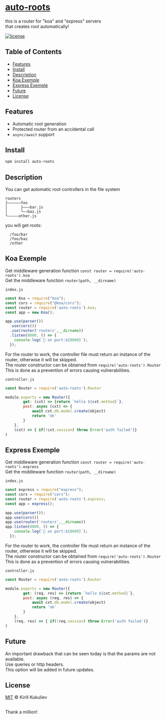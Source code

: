 
# [auto-roots](https://github.com/keha12345/fs-router)

this is a router for "koa" and "express" servers  
that creates root automatically!

[![license](https://img.shields.io/github/license/koajs/router.svg)](LICENSE)


## Table of Contents

* [Features](#features)
* [Install](#install)
* [Description](#description)
* [Koa Exemple](#koa-exemple)
* [Express Exemple](#express-exemple)
* [Future](#future)
* [License](#license)


## Features

* Automatic root generation
* Protected router from an accidental call
* `async/await` support

## Install

```sh
npm install auto-roots
```

## Description

You can get automatic root controllers in the file system

```
routers
├――――――foo
│      ├―――bar.js
│      └――baz.js
└―――――other.js
```

you will get roots:  
```  
  /foo/bar  
  /foo/baz  
  /other  
```

## Koa Exemple
Get middleware generation function ``const router = require('auto-roots').koa``  
Get the middleware function ``router(path, __dirname)``  

``index.js``
```index.js
const Koa = require("koa");
const cors = require("@koa/cors");
const router = require('auto-roots').koa;
const app = new Koa();

app.use(parser())
  .use(cors())
  .use(router('routers',__dirname))
  .listen(8000, () => {
    console.log(`🚀 on port:${8000}`);
  });
```

For the router to work, the controller file must return an instance of the router, otherwise it will be skipped.  
The router constructor can be obtained from  ``require('auto-roots').Router``  
This is done as a prevention of errors causing vulnerabilities. 


``controller.js``
```controller.js
const Router = require('auto-roots').Router

module.exports = new Router({
        get: (cxt) => {return `hello ${cxt.method}`},
        post: async (cxt) => {
            await cxt.db.model.create(object)
            return 'ok'
        }
    },
    (cxt) => { if(!cxt.session) throw Error('auth failed')}
)
```

## Express Exemple
Get middleware generation function ``const router = require('auto-roots').express``  
Get the middleware function ``router(path, __dirname)``  

``index.js``
```index.js
const express = require("express");
const cors = require("cors");
const router = require('auto-roots').express;
const app = express();

app.use(parser());
app.use(cors())
app.use(router('routers',__dirname))
app.listen(8000, () => {
    console.log(`🚀 on port:${8000}`);
  });
```

For the router to work, the controller file must return an instance of the router, otherwise it will be skipped.  
The router constructor can be obtained from  ``require('auto-roots').Router``  
This is done as a prevention of errors causing vulnerabilities. 


``controller.js``
```controller.js
const Router = require('auto-roots').Router

module.exports = new Router({
        get: (req, res) => {return `hello ${cxt.method}`},
        post: async (req, res) => {
            await cxt.db.model.create(object)
            return 'ok'
        }
    },
    (req, res) => { if(!req.session) throw Error('auth failed')}
)
```


## Future

An important drawback that can be seen today is 
that the params are not available.  
Use queries or http headers.  
This option will be added in future updates.  

## License

[MIT](LICENSE) © Kirill Kukuliev

##

Thank a million!

